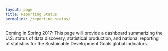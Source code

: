 ```yaml
---
layout: page
title: Reporting Status
permalink: /reporting-status/
---
```


Coming in Spring 2017: This page will provide a dashboard summarizing the U.S. status of data discovery, statistical production, and national reporting of statistics for the Sustainable Development Goals global indicators.
